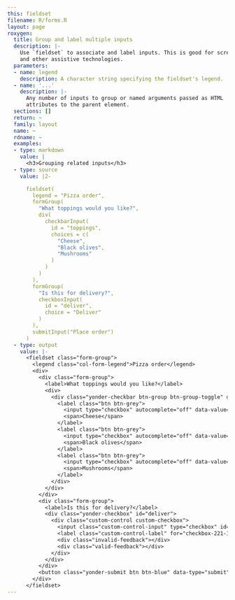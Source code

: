 ```yaml
---
this: fieldset
filename: R/forms.R
layout: page
roxygen:
  title: Group and label multiple inputs
  description: |-
    Use `fieldset` to associate and label inputs. This is good for screen readers
    and other assistive technologies.
  parameters:
  - name: legend
    description: A character string specifying the fieldset's legend.
  - name: '...'
    description: |-
      Any number of inputs to group or named arguments passed as HTML
      attributes to the parent element.
  sections: []
  return: ~
  family: layout
  name: ~
  rdname: ~
  examples:
  - type: markdown
    value: |
      <h3>Grouping related inputs</h3>
  - type: source
    value: |2-

      fieldset(
        legend = "Pizza order",
        formGroup(
          "What toppings would you like?",
          div(
            checkbarInput(
              id = "toppings",
              choices = c(
                "Cheese",
                "Black olives",
                "Mushrooms"
              )
            )
          )
        ),
        formGroup(
          "Is this for delivery?",
          checkboxInput(
            id = "deliver",
            choice = "Deliver"
          )
        ),
        submitInput("Place order")
      )
  - type: output
    value: |-
      <fieldset class="form-group">
        <legend class="col-form-legend">Pizza order</legend>
        <div>
          <div class="form-group">
            <label>What toppings would you like?</label>
            <div>
              <div class="yonder-checkbar btn-group btn-group-toggle" data-toggle="buttons" id="toppings">
                <label class="btn btn-grey">
                  <input type="checkbox" autocomplete="off" data-value="Cheese"/>
                  <span>Cheese</span>
                </label>
                <label class="btn btn-grey">
                  <input type="checkbox" autocomplete="off" data-value="Black olives"/>
                  <span>Black olives</span>
                </label>
                <label class="btn btn-grey">
                  <input type="checkbox" autocomplete="off" data-value="Mushrooms"/>
                  <span>Mushrooms</span>
                </label>
              </div>
            </div>
          </div>
          <div class="form-group">
            <label>Is this for delivery?</label>
            <div class="yonder-checkbox" id="deliver">
              <div class="custom-control custom-checkbox">
                <input class="custom-control-input" type="checkbox" id="checkbox-221-138" data-value="Deliver"/>
                <label class="custom-control-label" for="checkbox-221-138">Deliver</label>
                <div class="invalid-feedback"></div>
                <div class="valid-feedback"></div>
              </div>
            </div>
          </div>
          <button class="yonder-submit btn btn-blue" data-type="submit" role="button">Place order</button>
        </div>
      </fieldset>
---
```

